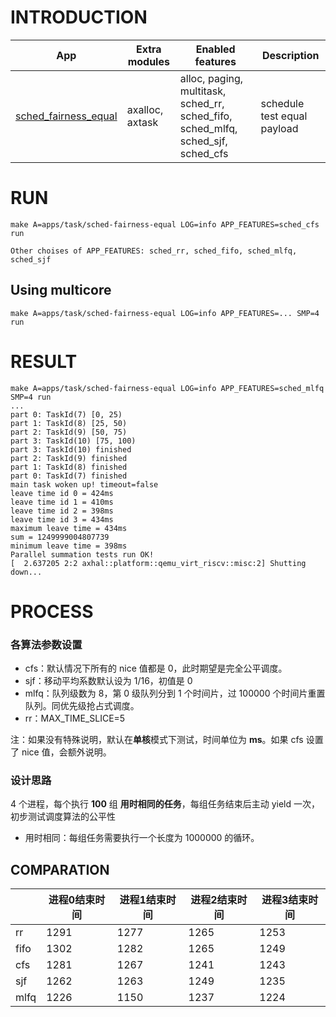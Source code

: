 # INTRODUCTION

| App | Extra modules | Enabled features | Description |
|-|-|-|-|
| [sched_fairness_equal](../apps/task/sched_fairness_equal/) | axalloc, axtask | alloc, paging, multitask, sched_rr, sched_fifo, sched_mlfq, sched_sjf, sched_cfs | schedule test equal payload|

# RUN
```shell
make A=apps/task/sched-fairness-equal LOG=info APP_FEATURES=sched_cfs run

Other choises of APP_FEATURES: sched_rr, sched_fifo, sched_mlfq, sched_sjf
```

## Using multicore
```shell
make A=apps/task/sched-fairness-equal LOG=info APP_FEATURES=... SMP=4 run
```

# RESULT
```
make A=apps/task/sched-fairness-equal LOG=info APP_FEATURES=sched_mlfq SMP=4 run
...
part 0: TaskId(7) [0, 25)
part 1: TaskId(8) [25, 50)
part 2: TaskId(9) [50, 75)
part 3: TaskId(10) [75, 100)
part 3: TaskId(10) finished
part 2: TaskId(9) finished
part 1: TaskId(8) finished
part 0: TaskId(7) finished
main task woken up! timeout=false
leave time id 0 = 424ms
leave time id 1 = 410ms
leave time id 2 = 398ms
leave time id 3 = 434ms
maximum leave time = 434ms
sum = 1249999004807739
minimum leave time = 398ms
Parallel summation tests run OK!
[  2.637205 2:2 axhal::platform::qemu_virt_riscv::misc:2] Shutting down...
```
# PROCESS

### 各算法参数设置

- cfs：默认情况下所有的 nice 值都是 0，此时期望是完全公平调度。
- sjf：移动平均系数默认设为 1/16，初值是 0
- mlfq：队列级数为 8，第 0 级队列分到 1 个时间片，过 100000 个时间片重置队列。同优先级抢占式调度。
- rr：MAX_TIME_SLICE=5


注：如果没有特殊说明，默认在**单核**模式下测试，时间单位为 **ms**。如果 cfs 设置了 nice 值，会额外说明。

### 设计思路

4 个进程，每个执行 **100** 组 **用时相同的任务**，每组任务结束后主动 yield 一次，初步测试调度算法的公平性

- 用时相同：每组任务需要执行一个长度为 1000000 的循环。

## COMPARATION
|      | 进程0结束时间 | 进程1结束时间 | 进程2结束时间 | 进程3结束时间 |
| ---- | ------------- | ------------- | ------------- | ------------- |
| rr   | 1291          | 1277          | 1265          | 1253          |
| fifo | 1302          | 1282          | 1265          | 1249          |
| cfs  | 1281          | 1267          | 1241          | 1243          |
| sjf  | 1262          | 1263          | 1249          | 1235          |
| mlfq | 1226          | 1150          | 1237          | 1224          |
